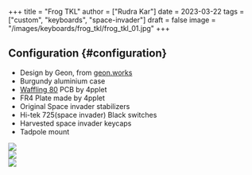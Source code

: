 +++
title = "Frog TKL"
author = ["Rudra Kar"]
date = 2023-03-22
tags = ["custom", "keyboards", "space-invader"]
draft = false
image = "/images/keyboards/frog_tkl/frog_tkl_01.jpg"
+++

## Configuration {#configuration}

-   Design by Geon, from [geon.works](https://geon.works)
-   Burgundy aluminium case
-   [Waffling 80](https://github.com/4pplet/waffling80) PCB by 4pplet
-   FR4 Plate made by 4pplet
-   Original Space invader stabilizers
-   Hi-tek 725(space invader) Black switches
-   Harvested space invader keycaps
-   Tadpole mount

<div class="post-image">
  <img src="/images/keyboards/frog_tkl/frog_tkl_02.jpg" loading="lazy"/>
  <span class="img-description"> </span>
</div>

<div class="post-image">
  <img src="/images/keyboards/frog_tkl/frog_tkl_03.jpg" loading="lazy"/>
  <span class="img-description"> </span>
</div>

<div class="post-image">
  <img src="/images/keyboards/frog_tkl/frog_tkl_04.jpg" loading="lazy"/>
  <span class="img-description"> </span>
</div>
